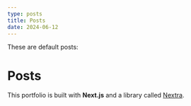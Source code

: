 ```yaml
---
type: posts
title: Posts
date: 2024-06-12
---
```


These are default posts:

# Posts

This portfolio is built with **Next.js** and a library called [Nextra](https://nextra.vercel.app/).